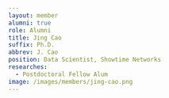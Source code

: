 ```yaml
---
layout: member
alumni: true
role: Alumni
title: Jing Cao
suffix: Ph.D.
abbrev: J. Cao
position: Data Scientist, Showtime Networks
researches:
  - Postdoctoral Fellow Alum
image: /images/members/jing-cao.png
---
```

